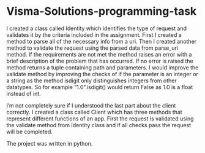 # Visma-Solutions-programming-task

I created a class called Identity which identifies the type of request and validates it by the criteria included in the assignment. First I created a method to parse all of the necessary info from a uri. Then I created another method to validate the request using the parsed data from parse_uri method. If the requirements are not met the method raises an error with a brief description of the problem that has occurred. If no error is raised the method returns a tuple containing path and parameters. I would improve the validate method by improving the checks of if the parameter is an integer or a string as the method isdigit only distinguishes integers from other datatypes. So for example “1.0”.isdigit() would return False as 1.0 is a float instead of int.

I’m not completely sure if I understood the last part about the client correctly. I created a class called Client which has three methods that represent different functions of an app. First the request is validated using the validate method from Identity class and if all checks pass the request will be completed.

The project was written in python.
